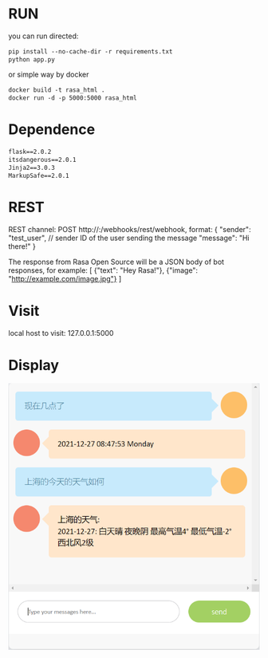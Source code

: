 # RUN
you can run directed:
```shell
pip install --no-cache-dir -r requirements.txt
python app.py
```
or simple way by docker
```shell
docker build -t rasa_html .
docker run -d -p 5000:5000 rasa_html
```

# Dependence
```shell
flask==2.0.2
itsdangerous==2.0.1
Jinja2==3.0.3
MarkupSafe==2.0.1
```

# REST
REST channel: POST
http://<host>:<port>/webhooks/rest/webhook,
format:
{
  "sender": "test_user",  // sender ID of the user sending the message
  "message": "Hi there!"
}

The response from Rasa Open Source will be a JSON body of bot responses,
for example:
[
  {"text": "Hey Rasa!"}, {"image": "http://example.com/image.jpg"}
]


# Visit
local host to visit: 127.0.0.1:5000

# Display
![聊天窗口](./imgs/demo.png)
